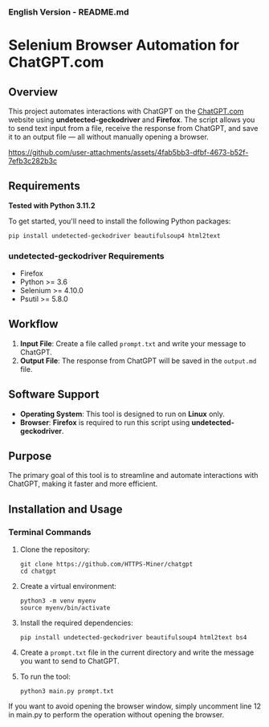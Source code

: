 ### English Version - README.md

# Selenium Browser Automation for ChatGPT.com

## Overview

This project automates interactions with ChatGPT on the [ChatGPT.com](https://chat.openai.com/) website using **undetected-geckodriver** and **Firefox**. The script allows you to send text input from a file, receive the response from ChatGPT, and save it to an output file — all without manually opening a browser.

https://github.com/user-attachments/assets/4fab5bb3-dfbf-4673-b52f-7efb3c282b3c

## Requirements

**Tested with Python 3.11.2**

To get started, you'll need to install the following Python packages:

```shell
pip install undetected-geckodriver beautifulsoup4 html2text
```

### **undetected-geckodriver Requirements**
- Firefox
- Python >= 3.6
- Selenium >= 4.10.0
- Psutil >= 5.8.0

## Workflow

1. **Input File**: Create a file called `prompt.txt` and write your message to ChatGPT.
2. **Output File**: The response from ChatGPT will be saved in the `output.md` file.

## Software Support

- **Operating System**: This tool is designed to run on **Linux** only.
- **Browser**: **Firefox** is required to run this script using **undetected-geckodriver**.

## Purpose

The primary goal of this tool is to streamline and automate interactions with ChatGPT, making it faster and more efficient.

## Installation and Usage

### Terminal Commands

1. Clone the repository:
   ```shell
   git clone https://github.com/HTTPS-Miner/chatgpt
   cd chatgpt
   ```

2. Create a virtual environment:
   ```shell
   python3 -m venv myenv
   source myenv/bin/activate
   ```

3. Install the required dependencies:
   ```shell
   pip install undetected-geckodriver beautifulsoup4 html2text bs4
   ```

4. Create a `prompt.txt` file in the current directory and write the message you want to send to ChatGPT.

5. To run the tool:
   ```shell
   python3 main.py prompt.txt
   ```

If you want to avoid opening the browser window, simply uncomment line 12 in main.py to perform the operation without opening the browser.